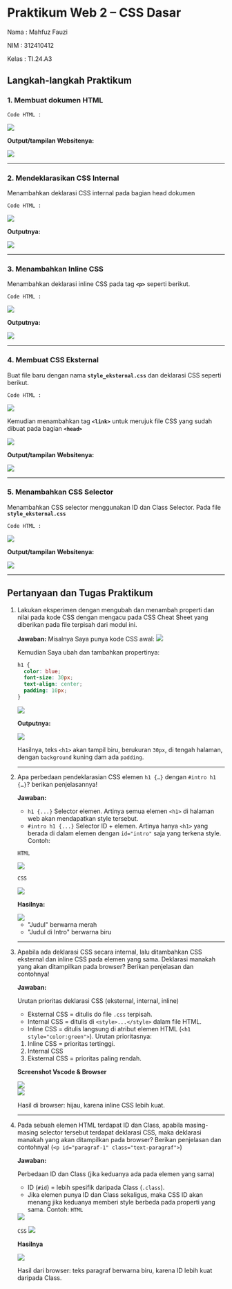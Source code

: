 # Praktikum Web 2 – CSS Dasar

Nama : Mahfuz Fauzi

NIM : 312410412

Kelas : TI.24.A3

## Langkah-langkah Praktikum

### 1. Membuat dokumen HTML

```
Code HTML :
```
<img src="https://github.com/Mahfuz311/Lab2Web/blob/0abe68e8ff0c5eb83462341337914c1929e2bcc1/screenshot/1%20vscode.png">

**Output/tampilan Websitenya:**

<img src="https://github.com/Mahfuz311/Lab2Web/blob/0abe68e8ff0c5eb83462341337914c1929e2bcc1/screenshot/1%20web.png">

---

### 2. Mendeklarasikan CSS Internal

Menambahkan deklarasi CSS internal pada bagian head dokumen

```
Code HTML :
```
<img src="https://github.com/Mahfuz311/Lab2Web/blob/0abe68e8ff0c5eb83462341337914c1929e2bcc1/screenshot/2%20vscode.png">

**Outputnya:**

<img src="https://github.com/Mahfuz311/Lab2Web/blob/0abe68e8ff0c5eb83462341337914c1929e2bcc1/screenshot/2%20web.png">

---

### 3. Menambahkan Inline CSS

Menambahkan deklarasi inline CSS pada tag **`<p>`** seperti berikut.

```
Code HTML :
```
<img src="https://github.com/Mahfuz311/Lab2Web/blob/0abe68e8ff0c5eb83462341337914c1929e2bcc1/screenshot/3%20vscode.png">

**Outputnya:**

<img src="https://github.com/Mahfuz311/Lab2Web/blob/0abe68e8ff0c5eb83462341337914c1929e2bcc1/screenshot/3%20web.png">

---

### 4. Membuat CSS Eksternal

Buat file baru dengan nama **`style_eksternal.css`** dan deklarasi CSS seperti berikut.

```
Code HTML :
```

<img src="https://github.com/Mahfuz311/Lab2Web/blob/ddae10299d13284e54fb1b73e02b9c3ffb98eba9/screenshot/4.0%20vscode.png">

Kemudian menambahkan tag **`<link>`** untuk merujuk file CSS yang sudah dibuat pada bagian **`<head>`**

<img src="https://github.com/Mahfuz311/Lab2Web/blob/511ee6ce3e94e7e96b2e19b998759a8119d78c88/screenshot/4.1%20vscode.png">

**Output/tampilan Websitenya:**

<img src="https://github.com/Mahfuz311/Lab2Web/blob/027c0e6b133e2c6c7e2139ecf44dd0a64583a644/screenshot/4.0%20web.png">

---

### 5. Menambahkan CSS Selector

Menambahkan CSS selector menggunakan ID dan Class Selector. Pada file **`style_eksternal.css`**

```
Code HTML :
```
<img src="https://github.com/Mahfuz311/Lab2Web/blob/ddae10299d13284e54fb1b73e02b9c3ffb98eba9/screenshot/4%20vscode.png">

**Output/tampilan Websitenya:**

<img src="https://github.com/Mahfuz311/Lab2Web/blob/027c0e6b133e2c6c7e2139ecf44dd0a64583a644/screenshot/4%20web.png">

---

## Pertanyaan dan Tugas Praktikum

1. Lakukan eksperimen dengan mengubah dan menambah properti dan nilai pada kode CSS dengan mengacu pada CSS Cheat Sheet yang diberikan pada file terpisah dari modul ini.

   **Jawaban:**
   Misalnya Saya punya kode CSS awal:
   <img src="https://github.com/Mahfuz311/Lab2Web/blob/9ae399a0b9c566aceb45d4ada315678485f3a48a/screenshot/5.1%20vscode.png">
   
   Kemudian Saya ubah dan tambahkan propertinya:

   ```css
   h1 {
     color: blue;
     font-size: 30px;
     text-align: center;
     padding: 10px;
   }
   ```
   
   <img src="https://github.com/Mahfuz311/Lab2Web/blob/9ae399a0b9c566aceb45d4ada315678485f3a48a/screenshot/5%20vscode.png">

   **Outputnya:**

   <img src="https://github.com/Mahfuz311/Lab2Web/blob/9ae399a0b9c566aceb45d4ada315678485f3a48a/screenshot/5%20web.png">

   Hasilnya, teks `<h1>` akan tampil biru, berukuran `30px`, di tengah halaman, dengan `background` kuning dam ada `padding`.

   ---

2. Apa perbedaan pendeklarasian CSS elemen `h1 {…}` dengan `#intro h1 {…}`? berikan penjelasannya!

   **Jawaban:**

   - `h1 {...}`
     Selector elemen. Artinya semua elemen `<h1>` di halaman web akan mendapatkan style tersebut.
   - `#intro h1 {...}`
     Selector ID + elemen. Artinya hanya `<h1>` yang berada di dalam elemen dengan `id="intro"` saja yang terkena style.
   Contoh:

   ```
   HTML
   ```

   <img src="https://github.com/Mahfuz311/Lab2Web/blob/9ae399a0b9c566aceb45d4ada315678485f3a48a/screenshot/6.1%20vscode.png">

   ```
   CSS
   ```

   <img src="https://github.com/Mahfuz311/Lab2Web/blob/9ae399a0b9c566aceb45d4ada315678485f3a48a/screenshot/6.2%20vscode.png">

   **Hasilnya:**

   <img src="https://github.com/Mahfuz311/Lab2Web/blob/9ae399a0b9c566aceb45d4ada315678485f3a48a/screenshot/6%20web.png">

   - "Judul" berwarna merah
   - "Judul di Intro" berwarna biru
   ---

3. Apabila ada deklarasi CSS secara internal, lalu ditambahkan CSS eksternal dan inline CSS pada elemen yang sama. Deklarasi manakah yang akan ditampilkan pada browser? Berikan penjelasan dan contohnya!

   **Jawaban:**

   Urutan prioritas deklarasi CSS (eksternal, internal, inline)
   - Eksternal CSS = ditulis do file `.css` terpisah.
   - Internal CSS = ditulis di `<style>...</style>` dalam file HTML.
   - Inline CSS = ditulis langsung di atribut elemen HTML (`<h1 style="color:green">`).
   Urutan prioritasnya:
   1. Inline CSS = prioritas tertinggi.
   2. Internal CSS
   3. Eksternal CSS = prioritas paling rendah.
   
   **Screenshot Vscode & Browser**

   <img src="https://github.com/Mahfuz311/Lab2Web/blob/9ae399a0b9c566aceb45d4ada315678485f3a48a/screenshot/7%20vscode.png">
   
   <br>
   
   <img src="https://github.com/Mahfuz311/Lab2Web/blob/9ae399a0b9c566aceb45d4ada315678485f3a48a/screenshot/7%20web.png">
   
   Hasil di browser: hijau, karena inline CSS lebih kuat.

   ---

4. Pada sebuah elemen HTML terdapat ID dan Class, apabila masing-masing selector tersebut terdapat deklarasi CSS, maka deklarasi manakah yang akan ditampilkan pada browser? Berikan penjelasan dan contohnya! (`<p id="paragraf-1" class="text-paragraf">`)

   **Jawaban:**

   Perbedaan ID dan Class (jika keduanya ada pada elemen yang sama)

   - ID (`#id`) = lebih spesifik daripada Class (`.class`).
   - Jika elemen punya ID dan Class sekaligus, maka CSS ID akan menang jika keduanya memberi style berbeda pada properti yang sama.
   Contoh:
   `HTML`
   <img src="https://github.com/Mahfuz311/Lab2Web/blob/9ae399a0b9c566aceb45d4ada315678485f3a48a/screenshot/8.1%20vscode.png">

   `CSS`
   <img src="https://github.com/Mahfuz311/Lab2Web/blob/9ae399a0b9c566aceb45d4ada315678485f3a48a/screenshot/8.2%20vscode.png">

   **Hasilnya**

   <img src="https://github.com/Mahfuz311/Lab2Web/blob/9ae399a0b9c566aceb45d4ada315678485f3a48a/screenshot/8%20web.png">

   Hasil dari browser: teks paragraf berwarna biru, karena ID lebih kuat daripada Class.

   
